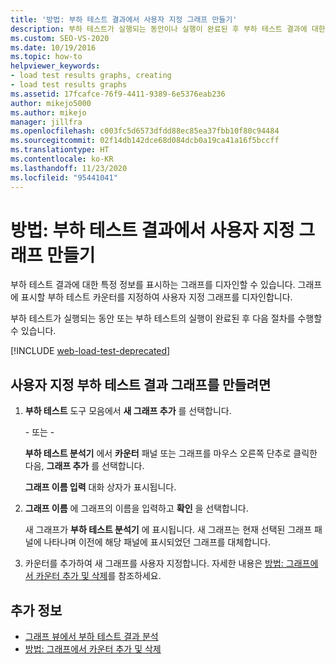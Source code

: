 ```yaml
---
title: '방법: 부하 테스트 결과에서 사용자 지정 그래프 만들기'
description: 부하 테스트가 실행되는 동안이나 실행이 완료된 후 부하 테스트 결과에 대한 특정 정보를 표시하는 그래프를 디자인하는 방법에 대해 알아봅니다.
ms.custom: SEO-VS-2020
ms.date: 10/19/2016
ms.topic: how-to
helpviewer_keywords:
- load test results graphs, creating
- load test results graphs
ms.assetid: 17fcafce-76f9-4411-9389-6e5376eab236
author: mikejo5000
ms.author: mikejo
manager: jillfra
ms.openlocfilehash: c003fc5d6573dfdd88ec85ea37fbb10f80c94484
ms.sourcegitcommit: 02f14db142dce68d084dcb0a19ca41a16f5bccff
ms.translationtype: HT
ms.contentlocale: ko-KR
ms.lasthandoff: 11/23/2020
ms.locfileid: "95441041"
---
```

# <a name="how-to-create-custom-graphs-in-load-test-results"></a>방법: 부하 테스트 결과에서 사용자 지정 그래프 만들기

부하 테스트 결과에 대한 특정 정보를 표시하는 그래프를 디자인할 수 있습니다. 그래프에 표시할 부하 테스트 카운터를 지정하여 사용자 지정 그래프를 디자인합니다.

부하 테스트가 실행되는 동안 또는 부하 테스트의 실행이 완료된 후 다음 절차를 수행할 수 있습니다.

[!INCLUDE [web-load-test-deprecated](includes/web-load-test-deprecated.md)]

## <a name="to-create-a-custom-load-test-results-graph"></a>사용자 지정 부하 테스트 결과 그래프를 만들려면

1. **부하 테스트** 도구 모음에서 **새 그래프 추가** 를 선택합니다.

     \- 또는 -

     **부하 테스트 분석기** 에서 **카운터** 패널 또는 그래프를 마우스 오른쪽 단추로 클릭한 다음, **그래프 추가** 를 선택합니다.

     **그래프 이름 입력** 대화 상자가 표시됩니다.

2. **그래프 이름** 에 그래프의 이름을 입력하고 **확인** 을 선택합니다.

     새 그래프가 **부하 테스트 분석기** 에 표시됩니다. 새 그래프는 현재 선택된 그래프 패널에 나타나며 이전에 해당 패널에 표시되었던 그래프를 대체합니다.

3. 카운터를 추가하여 새 그래프를 사용자 지정합니다. 자세한 내용은 [방법: 그래프에서 카운터 추가 및 삭제](../test/how-to-add-and-delete-counters-on-graphs-in-load-test-results.md)를 참조하세요.

## <a name="see-also"></a>추가 정보

- [그래프 뷰에서 부하 테스트 결과 분석](../test/analyze-load-test-results-in-the-graphs-view.md)
- [방법: 그래프에서 카운터 추가 및 삭제](../test/how-to-add-and-delete-counters-on-graphs-in-load-test-results.md)
